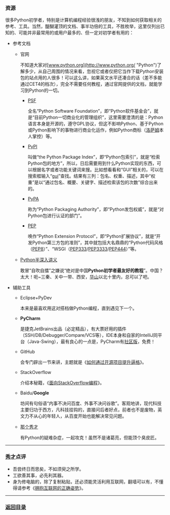 ### 资源 ###
很多Python初学者，特别是计算机编程经验很浅的朋友，不知到如何获取相关的参考、工具。当然，醍醐灌顶的文档、事半功倍的工具，不胜枚举，这里仅列出已知的、可能并非最常用的或用户最多的、但一定对初学者有用的：

- 参考文档
  - 官网

	不知道大家对[www.python.org](http://www.python.org/ "Python")了解多少，从自己周围的情况来看，忽视它或者仅把它当作下载Python安装包的站点用的人很多！可以这么讲，如果英文水平还凑合的话（差不多能通过CET4的档次），完全不需要任何教程，通过官网提供的文档，就能学习到Python的一切。
      - [PSF](https://www.python.org/psf-landing/ "psf")

		全名“Python Software Foundation”，即“Python软件基金会”，就是“目前Python一切商业化的管理组织”，这里需要澄清的是：Python语言本身是开源的，遵守GPL协议，但这不影响Python、基于Python或Python影响下的事物进行商业化运作，例如Python商标（[洛萨姆](https://gvanrossum.github.io/ "BDFL")本人掌控）等。
      - [PyPI](https://pypi.python.org/pypi "pypi")

		叫做“the Python Package Index”，即“Python包索引”，就是“检索Python包的地方”，所以，日后需要用到什么Python实现的东西，可以根据名字或者功能关键词来搜。比如想看看和“GUI”相关的，可以在搜索框输入“[gui](https://pypi.python.org/pypi?%3Aaction=search&term=gui&submit=search "python-gui")”查找。结果有三列：包名、权重、描述，其中“权重”是以“通过包名、概要、关键字、描述检索该包的次数”综合出来的。
      - [PyPA](https://www.pypa.io/ "pypa")

		称为“Python Packaging Authority”，即“Python发包权威”，就是“对Python包进行认证的部门”。
      - [PEP](https://www.python.org/dev/peps/ "pep")

		唤作“Python Extension Protocol”，即“Python扩展协议”，就是“开发Python第三方包的准则”，其中就包括大名鼎鼎的“Python代码风格（[PEP8](https://www.python.org/dev/peps/pep-0008/ "style-of-python-code")）”、“WSGI（[PEP333](https://www.python.org/dev/peps/pep-0333/ "wsgi-v1.0")/[PEP3333](https://www.python.org/dev/peps/pep-3333/ "wsgi-v1.0.1")/[PEP444](https://www.python.org/dev/peps/pep-0444/ "wsgi-v2.0")）”等。
  - [Python半深入讲义](../../Python半深入讲义.md "教程")

	敢冒“自吹自擂”之嫌说“绝对是中国**Python初学者最友好的教程**”。中国？太大！呃~三秦、关中一带、西安，[华山](http://www.pahuashan.com/ "华山")以北十里内，总可以了吧。
- 辅助工具
  - Eclipse+PyDev

	本来是最喜欢用这对搭档做Python编程，直到遇见下一个。
  - **PyCharm**

	是捷克JetBrains出品（必定精品），有大票好用的插件（SSH/DB/Debugger/Compare/VCS等），IDE本身和自家的IntelliJ同平台（Java-Swing），最有良心的一点是，PyCharm有[社区版](https://www.jetbrains.com/pycharm/ "PythonIDE")，免费！
  - GitHub

	会专门辟出一节来讲，主题就是《[如何通过开源项目提升逼格](../../如何通过开源项目提升逼格.md "提升逼格")》。
  - StackOverflow

	介绍本秘籍，《[面向StackOverflow编程](../../面向StackOverflow编程.md "StackOverflow")》。
  - Baidu/**Google**

	坊间有句俗语“内事不决问百度、外事不决问谷歌”。客观地讲，现代科技主要归功于西方，凡科技挂钩的，直接问后者好点，前者也不是废物，英文力不从心的年轻人，从百度开始也能解决常见问题。
  - [那个秀才](mailto:me@nagexiucai.com "作者")

	有Python的疑难杂症，一起攻克！虽然不是诸葛亮，但能顶个臭皮匠。

---
### [秀才](http://zhouguoqiang.cn/ "作者")点评 ###
- 吾尝终日而思矣，不如须臾之所学。
- 工欲善其事，必先利其器。
- 身为修电脑的，除了复制粘贴，还必须能灵活利用互联网，翻墙可以有，不懂得请参考《[拥抱互联网的正确姿势](../../拥抱互联网的正确姿势.md "拥抱互联网")》。

---
### [返回目录](../自曝家事.md "自曝家事") ###